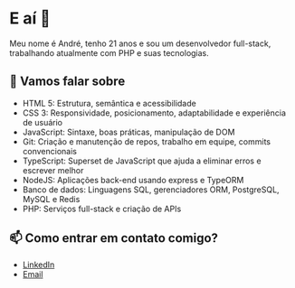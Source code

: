 # E aí 👋

Meu nome é André, tenho 21 anos e sou um desenvolvedor full-stack, trabalhando atualmente com PHP e suas tecnologias.

## 💬 Vamos falar sobre

- HTML 5: Estrutura, semântica e acessibilidade
- CSS 3: Responsividade, posicionamento, adaptabilidade e experiência de usuário
- JavaScript: Sintaxe, boas práticas, manipulação de DOM
- Git: Criação e manutenção de repos, trabalho em equipe, commits convencionais
- TypeScript: Superset de JavaScript que ajuda a eliminar erros e escrever melhor
- NodeJS: Aplicações back-end usando express e TypeORM
- Banco de dados: Linguagens SQL, gerenciadores ORM, PostgreSQL, MySQL e Redis
- PHP: Serviços full-stack e criação de APIs

## 📫 Como entrar em contato comigo?

- [LinkedIn](https://www.linkedin.com/in/andrrms/)
- [Email](mailto:pro.andresilveira@gmail.com)

<!--
**andrrms/andrrms** is a ✨ _special_ ✨ repository because its `README.md` (this file) appears on your GitHub profile.

Here are some ideas to get you started:

- 🔭 I’m currently working on ...
- 🌱 I’m currently learning ...
- 👯 I’m looking to collaborate on ...
- 🤔 I’m looking for help with ...
- 💬 Ask me about ...
- 📫 How to reach me: ...
- 😄 Pronouns: ...
- ⚡ Fun fact: ...
-->
